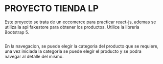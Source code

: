 # PROYECTO TIENDA LP

Este proyecto se trata de un eccomerce para practicar react-js, ademas se utiliza la api fakestore para obtener los productos.
Utilice la libreria Bootstrap 5.

##

En la navegacion, se puede elegir la categoria del producto que se requiere, una vez iniciada la categoria se puede elegir el producto y se podra navegar al detalle del mismo.
